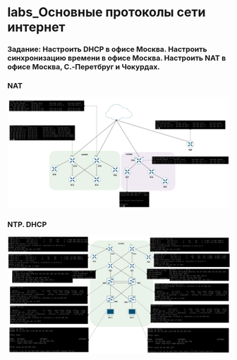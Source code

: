 # labs_Основные протоколы сети интернет

###  Задание: Настроить DHCP в офисе Москва. Настроить синхронизацию времени в офисе Москва. Настроить NAT в офисе Москва, C.-Перетбруг и Чокурдах.


### NAT
![](https://github.com/gerasev1992/otus_NEP_24-25/blob/main/labs/Protocols_Default/2025-04-17_16-40-19.png)



### NTP. DHCP
![](https://github.com/gerasev1992/otus_NEP_24-25/blob/main/labs/Protocols_Default/2025-04-17_16-53-29.png)



